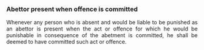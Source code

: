 ### Abettor present when offence is committed
<div style="text-align: justify">

Whenever any person who is absent and would be liable to be punished as an abettor is present when the act or offence for which he would be punishable in consequence of the abetment is committed, he shall be deemed to have committed such act or offence.

</div>
